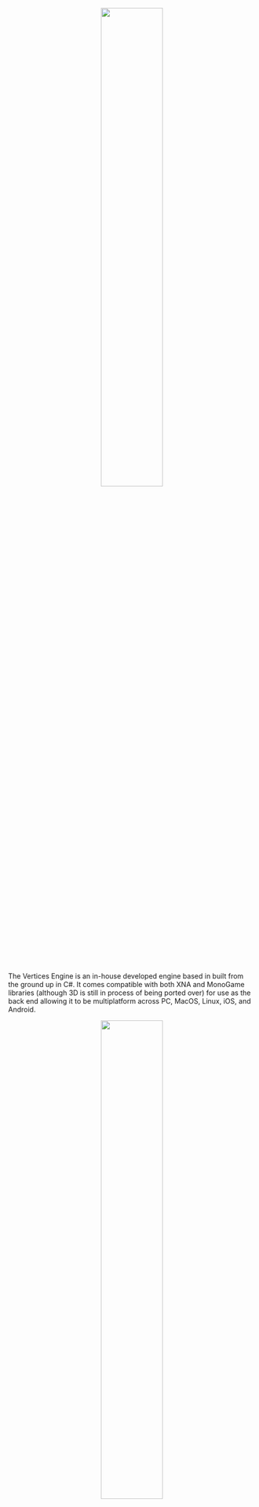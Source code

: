 <p align="center">
<img style="width: 50%;" src="https://github.com/VirtexEdgeDesign/Virtex.Lib.Vertices/blob/master/src/Content/TitleScreen/logo/vrtc/vrtc_title.png"/><p>

The Vertices Engine is an in-house developed engine based in built from the ground up in C#. It comes compatible with both XNA and MonoGame libraries (although 3D is still in process of being ported over) for use as the back end allowing it to be multiplatform across PC, MacOS, Linux, iOS, and Android.


<p align="center">
<img style="width: 50%;" src ="https://github.com/VirtexEdgeDesign/Virtex.Lib.Vertices/blob/master/src/Content/TitleScreen/logo/vrtx/vrtx_title.png" /></p>

# Status

| Platform | Build Status                   |
|----------|--------------------------------|
| XNA      | ![alt text][buildstatusXNA]    |
| DirectX  | ![alt text][buildstatusDirctX] |
| Windows (OpenGL)   | ![alt text][buildstatusGL]     |
| OSX (OpenGL)   | ![alt text][buildstatusGL]     |
| Linux (OpenGL)   | ![alt text][buildstatusGL]     |
| Android  | ![alt text][buildstatusDroid]  |
| iOS  | ![alt text][buildstatusIOS]  |

[buildstatusXNA]: https://img.shields.io/badge/build-passing-brightgreen.svg
[buildstatusDirctX]: https://img.shields.io/badge/build-tbd-blue.svg
[buildstatusGL]: https://img.shields.io/badge/build-passing-brightgreen.svg
[buildstatusDroid]: https://img.shields.io/badge/build-passing-brightgreen.svg
[buildstatusIOS]: https://img.shields.io/badge/build-passing-brightgreen.svg

# Features
<!--## Real-time Surface and Water Reflections
![Reflections](https://virtexedgedesign.files.wordpress.com/2015/10/reflections.png)-->

## Crepuscular Rays(God Rays)
![Crepuscular Rays](https://virtexedgedesign.files.wordpress.com/2015/10/godrays.png)

## Depth of Field
![Depth of Field](https://farm2.staticflickr.com/1476/25396320090_422ec688b0_z.jpg)

## Cascade Shadow Mapping
![Cascade Shadow Mapping](https://virtexedgedesign.files.wordpress.com/2015/10/shadowmaps.png)

## Extendable in-game Sandbox for Rapid Level design
![Sandbox](https://virtexedgedesign.files.wordpress.com/2015/10/sandbox.png)

## Integrated Debug System, Viewer and Console
![Debug](https://virtexedgedesign.files.wordpress.com/2015/10/debug.png)

## Customizable and Sinkable GUI system
![GUI](https://virtexedgedesign.files.wordpress.com/2015/10/gui.png)

# Other features
* Modular design allowing for smaller and more efficient 2D and 3D applications.
* Touch screen, gamepad and traditional keyboard-mouse support.

# 3rd Party Library Integration
* 3D Physics through platform independent fork of BEPU Physics.
* 2D Physics provided by Farseer Physics library.
* Networking support through Lidgren Networking Library.

